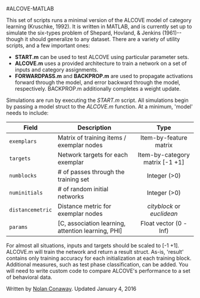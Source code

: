 #ALCOVE-MATLAB

This set of scripts runs a minimal version of the ALCOVE model of category learning (Kruschke, 1992). It is written in MATLAB, and is currently set up to simulate the six-types problem of Shepard, Hovland, & Jenkins (1961)--though it should generalize to any dataset. There are a variety of utility scripts, and a few important ones:

- **START.m** can be used to test ALCOVE using particular parameter sets.
- **ALCOVE.m** uses a provided architecture to train a network on a set of inputs and category assignments.
- **FORWARDPASS.m** and **BACKPROP.m** are used to propagate activations forward through the model, and error backward through the model, respectively. BACKPROP.m additionally completes a weight update.

Simulations are run by executing the *START.m* script. All simulations begin by passing a model struct to the *ALCOVE.m* function. At a minimum, 'model' needs to include:

| Field             | Description                               | Type                            |
| ----------------- | ------------------------------------------| :-----------------------------: |
| `exemplars`       | Matrix of training items / exemplar nodes | Item-by-feature matrix          |
| `targets`         | Network targets for each exemplar         | Item-by-category matrix [-1 +1] |
| `numblocks`       | # of passes through the training set      | Integer (>0)                    |
| `numinitials`     | # of random initial networks              | Integer (>0)                    |
| `distancemetric`  | Distance metric for exemplar nodes        | *cityblock* or *euclidean*      |
| `params`          | [C, association learning, attention learning, PHI] | Float vector (0 - Inf)|

For almost all situations, inputs and targets should be scaled to [-1 +1]. ALCOVE.m will train the network and return a result struct. As-is, 'result' contains only training accuracy for each initialization at each training block. Additional measures, such as test phase classification, can be added. You will need to write custom code to compare ALCOVE's performance to a set of behavioral data.

Written by [Nolan Conaway](http://bingweb.binghamton.edu/~nconawa1/).
Updated January 4, 2016